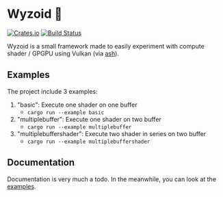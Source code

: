 # Wyzoid 🧶

[![Crates.io](https://img.shields.io/crates/v/wyzoid)](https://crates.io/crates/wyzoid)
[![Build Status](https://travis-ci.org/maeln/wyzoid.svg?branch=master)](https://travis-ci.org/maeln/wyzoid)

Wyzoid is a small framework made to easily experiment with compute shader / GPGPU using Vulkan (via [ash](https://crates.io/crates/ash)).

## Examples

The project include 3 examples:

1. "basic": Execute one shader on one buffer
   - `cargo run --example basic`
2. "multiplebuffer": Execute one shader on two buffer
   - `cargo run --example multiplebuffer`
3. "multiplebuffershader": Execute two shader in series on two buffer
   - `cargo run --example multiplebuffershader`

## Documentation

Documentation is very much a todo. In the meanwhile, you can look at the [examples](./examples).
